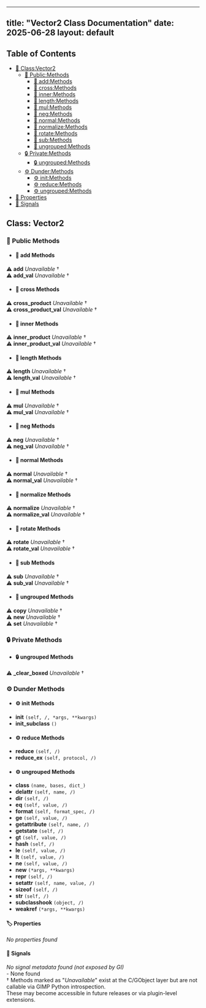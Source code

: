 <!-- Formatted by A³BS formatter.py -->
<!-- Generated by A³BS document.py -->
---
title: "Vector2 Class Documentation"
date: 2025-06-28
layout: default
---

## Table of Contents
- [🔧 Class:Vector2](#class-vector2)
  - [ 🔹 Public:Methods](#public-methods)
    - [ 🔹 add:Methods](#add-methods)
    - [ 🔹 cross:Methods](#cross-methods)
    - [ 🔹 inner:Methods](#inner-methods)
    - [ 🔹 length:Methods](#length-methods)
    - [ 🔹 mul:Methods](#mul-methods)
    - [ 🔹 neg:Methods](#neg-methods)
    - [ 🔹 normal:Methods](#normal-methods)
    - [ 🔹 normalize:Methods](#normalize-methods)
    - [ 🔹 rotate:Methods](#rotate-methods)
    - [ 🔹 sub:Methods](#sub-methods)
    - [ 🔹 ungrouped:Methods](#ungrouped-methods)
  - [ 🔒 Private:Methods](#private-methods)
    - [ 🔒 ungrouped:Methods](#ungrouped-methods)
  - [ ⚙ Dunder:Methods](#dunder-methods)
    - [ ⚙ init:Methods](#init-methods)
    - [ ⚙ reduce:Methods](#reduce-methods)
    - [ ⚙ ungrouped:Methods](#ungrouped-methods)
- [🔧 Properties](#properties-)
- [🔧 Signals](#signals-)
## Class: Vector2
### 🔹 Public Methods
<a name="public-methods"></a>
- #### 🔹 add Methods
<a name="add-methods"></a>
⚠️ **add** _Unavailable_ †<br>
⚠️ **add_val** _Unavailable_ †<br>
- #### 🔹 cross Methods
<a name="cross-methods"></a>
⚠️ **cross_product** _Unavailable_ †<br>
⚠️ **cross_product_val** _Unavailable_ †<br>
- #### 🔹 inner Methods
<a name="inner-methods"></a>
⚠️ **inner_product** _Unavailable_ †<br>
⚠️ **inner_product_val** _Unavailable_ †<br>
- #### 🔹 length Methods
<a name="length-methods"></a>
⚠️ **length** _Unavailable_ †<br>
⚠️ **length_val** _Unavailable_ †<br>
- #### 🔹 mul Methods
<a name="mul-methods"></a>
⚠️ **mul** _Unavailable_ †<br>
⚠️ **mul_val** _Unavailable_ †<br>
- #### 🔹 neg Methods
<a name="neg-methods"></a>
⚠️ **neg** _Unavailable_ †<br>
⚠️ **neg_val** _Unavailable_ †<br>
- #### 🔹 normal Methods
<a name="normal-methods"></a>
⚠️ **normal** _Unavailable_ †<br>
⚠️ **normal_val** _Unavailable_ †<br>
- #### 🔹 normalize Methods
<a name="normalize-methods"></a>
⚠️ **normalize** _Unavailable_ †<br>
⚠️ **normalize_val** _Unavailable_ †<br>
- #### 🔹 rotate Methods
<a name="rotate-methods"></a>
⚠️ **rotate** _Unavailable_ †<br>
⚠️ **rotate_val** _Unavailable_ †<br>
- #### 🔹 sub Methods
<a name="sub-methods"></a>
⚠️ **sub** _Unavailable_ †<br>
⚠️ **sub_val** _Unavailable_ †<br>
- #### 🔹 ungrouped Methods
<a name="ungrouped-methods"></a>
⚠️ **copy** _Unavailable_ †<br>
⚠️ **new** _Unavailable_ †<br>
⚠️ **set** _Unavailable_ †<br>
### 🔒 Private Methods
<a name="private-methods"></a>
- #### 🔒 ungrouped Methods
<a name="ungrouped-methods"></a>
⚠️ **_clear_boxed** _Unavailable_ †<br>
### ⚙ Dunder Methods
<a name="dunder-methods"></a>
- #### ⚙ init Methods
<a name="init-methods"></a>
  - **__init__** `(self, /, *args, **kwargs)`<br>
  - **__init_subclass__** `()`<br>
- #### ⚙ reduce Methods
<a name="reduce-methods"></a>
  - **__reduce__** `(self, /)`<br>
  - **__reduce_ex__** `(self, protocol, /)`<br>
- #### ⚙ ungrouped Methods
<a name="ungrouped-methods"></a>
  - **__class__** `(name, bases, dict_)`<br>
  - **__delattr__** `(self, name, /)`<br>
  - **__dir__** `(self, /)`<br>
  - **__eq__** `(self, value, /)`<br>
  - **__format__** `(self, format_spec, /)`<br>
  - **__ge__** `(self, value, /)`<br>
  - **__getattribute__** `(self, name, /)`<br>
  - **__getstate__** `(self, /)`<br>
  - **__gt__** `(self, value, /)`<br>
  - **__hash__** `(self, /)`<br>
  - **__le__** `(self, value, /)`<br>
  - **__lt__** `(self, value, /)`<br>
  - **__ne__** `(self, value, /)`<br>
  - **__new__** `(*args, **kwargs)`<br>
  - **__repr__** `(self, /)`<br>
  - **__setattr__** `(self, name, value, /)`<br>
  - **__sizeof__** `(self, /)`<br>
  - **__str__** `(self, /)`<br>
  - **__subclasshook__** `(object, /)`<br>
  - **__weakref__** `(*args, **kwargs)`<br>
#### 🏷️ Properties
<a name="properties-"></a>
_No properties found_
<br>
#### 📣 Signals
<a name="signals-"></a>
_No signal metadata found (not exposed by GI)_
<br>- None found
<br>† Methods marked as "_Unavailable_" exist at the C/GObject layer but are not callable via GIMP Python introspection.  
These may become accessible in future releases or via plugin-level extensions.